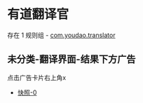 # 有道翻译官

存在 1 规则组 - [com.youdao.translator](/src/apps/com.youdao.translator.ts)

## 未分类-翻译界面-结果下方广告

点击广告卡片右上角x

- [快照-0](https://i.gkd.li/i/13259910)
